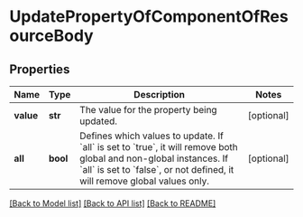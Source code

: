 # UpdatePropertyOfComponentOfResourceBody

## Properties
Name | Type | Description | Notes
------------ | ------------- | ------------- | -------------
**value** | **str** | The value for the property being updated. | [optional] 
**all** | **bool** | Defines which values to update. If &#x60;all&#x60; is set to &#x60;true&#x60;, it will remove both global and non-global instances. If &#x60;all&#x60; is set to &#x60;false&#x60;, or not defined, it will remove global values only. | [optional] 

[[Back to Model list]](../README.md#documentation-for-models) [[Back to API list]](../README.md#documentation-for-api-endpoints) [[Back to README]](../README.md)

